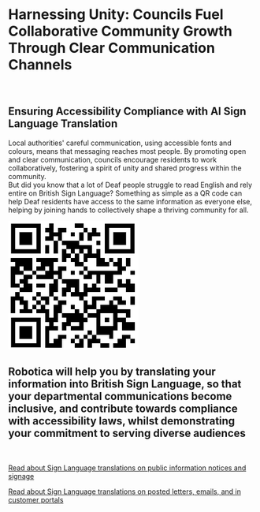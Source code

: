 
# Harnessing Unity: Councils Fuel Collaborative Community Growth Through Clear Communication Channels

![]()

## Ensuring Accessibility Compliance with AI Sign Language Translation

Local authorities' careful communication, using accessible fonts and colours, means that messaging reaches most people.  By promoting open and clear communication, councils encourage residents to work collaboratively, fostering a spirit of unity and shared progress within the community.  
But did you know that a lot of Deaf people struggle to read English and rely entire on British Sign Language?
Something as simple as a QR code can help Deaf residents have access to the same information as everyone else, helping by joining hands to collectively shape a thriving community for all.

![QR Code](/posts/images/qr-contact.png)

## Robotica will help you by translating your information into British Sign Language, so that your departmental communications become inclusive, and contribute towards compliance with accessibility laws, whilst demonstrating your commitment to serving diverse audiences

<br/>

[Read about Sign Language translations on public information notices and signage](/solutions/gazette)

[Read about Sign Language translations on posted letters, emails, and in customer portals](/solutions/correspondent)
